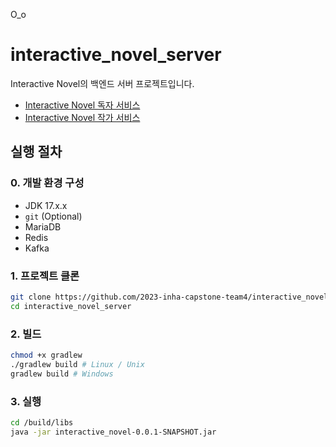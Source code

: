 O_o

# interactive_novel_server

Interactive Novel의 백엔드 서버 프로젝트입니다.

- [Interactive Novel 독자 서비스](http://interactive-novel-web.s3-website.kr.object.ncloudstorage.com/)
- [Interactive Novel 작가 서비스](http://interactive-novel-creators-web.s3-website.kr.object.ncloudstorage.com/)

## 실행 절차

### 0. 개발 환경 구성

- JDK 17.x.x
- `git` (Optional)
- MariaDB
- Redis
- Kafka

### 1. 프로젝트 클론

```bash
git clone https://github.com/2023-inha-capstone-team4/interactive_novel_server.git
cd interactive_novel_server
```

### 2. 빌드

```bash
chmod +x gradlew
./gradlew build # Linux / Unix
gradlew build # Windows
```

### 3. 실행

```bash
cd /build/libs
java -jar interactive_novel-0.0.1-SNAPSHOT.jar
```
